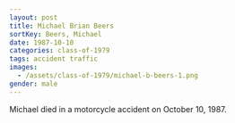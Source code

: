 ```yaml
---
layout: post
title: Michael Brian Beers
sortKey: Beers, Michael
date: 1987-10-10
categories: class-of-1979
tags: accident traffic
images:
  - /assets/class-of-1979/michael-b-beers-1.png
gender: male
---
```

Michael died in a motorcycle accident on October 10, 1987.